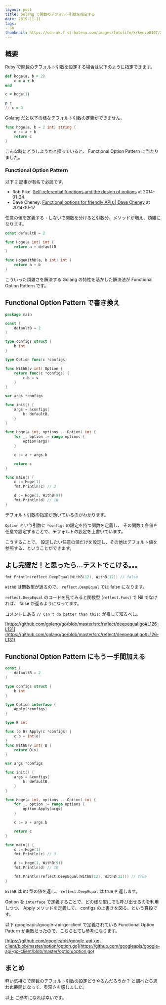 ```yaml
---
layout: post
title: Golang で関数のデフォルト引数を指定する
date: 2019-11-11
tags:
- Go
thumbnail: https://cdn-ak.f.st-hatena.com/images/fotolife/k/kenzo0107/20191105/20191105183003.jpg
---
```


## 概要

Ruby で関数のデフォルト引数を設定する場合は以下のように指定できます。

```ruby
def hoge(a, b = 2)
    c = a + b
end

c = hoge(1)

p c
// c = 3
```


Golang だと以下の様なデフォルト引数の定義ができません。

<!-- more -->

```go
func hoge(a, b = 2 int) string {
    c := a + b
    return c
}
```


こんな時にどうしようかと探っていると、 Functional Option Pattern に当たりました。

### Functional Option Pattern

以下 2 記事が有名で必読です。


* Rob Pike: [Self-referential functions and the design of options](https://commandcenter.blogspot.com/2014/01/self-referential-functions-and-design.html) at 2014-01-24
* Dave Cheney: [Functional options for friendly APIs | Dave Cheney](https://dave.cheney.net/2014/10/17/functional-options-for-friendly-apis) at 2014-10-17


任意の値を定義する・しないで関数を分けると引数分、メソッドが増え、煩雑になります。

```go
const defaultB = 2

func Hoge(a int) int {
    return a + defaultB
}

func HogeWithB(a, b int) int {
    return a + b
}
```


こういった煩雑さを解決する Golang の特性を活かした解決法が Functional Option Pattern です。

## Functional Option Pattern で書き換え

```go
package main

const (
    defaultB = 2
)

type configs struct {
    b int
}

type Option func(c *configs)

func WithB(v int) Option {
    return func(c *configs) {
        c.b = v
    }
}

var args *configs

func init() {
    args = &configs{
        b: defaultB,
    }
}

func Hoge(a int, options ...Option) int {
    for _, option := range options {
        option(args)
    }

    c := a + args.b

    return c
}

func main() {
    c := Hoge(1)
    fmt.Println(c) // 3

    d := Hoge(1, WithB(9))
    fmt.Println(d) // 10
}
```


デフォルト引数の指定が効いているのがわかります。

`Option` という引数に `*configs` の設定を持つ関数を定義し、 その関数で各値を任意で設定することで、デフォルトの設定を上書いています。

こうすることで、 設定したい任意の値だけを設定し、その他はデフォルト値を参照する、ということができます。

## よし完璧だ！と思ったら...テストでこける。。。

```go
fmt.Println(reflect.DeepEqual(WithB(12), WithB(12)) // false
```


`WithB` は関数型が返るので、 `reflect.DeepEqual` では false になります。

`reflect.DeepEqual` のコードを見てみると関数型 (`reflect.Func`) で Nil でなければ、 false が返るようになってます。

コメントにある `// Can't do better than this:` が推して知るべし。

[https://github.com/golang/go/blob/master/src/reflect/deepequal.go#L126-L131](https://github.com/golang/go/blob/master/src/reflect/deepequal.go#L126-L131)


## Functional Option Pattern にもう一手間加える

```go
const (
    defaultB = 2
)

type configs struct {
    b int
}

type Option interface {
    Apply(*configs)
}

type B int

func (o B) Apply(c *configs) {
    c.b = int(o)
}
func WithB(v int) B {
    return B(v)
}

var args *configs

func init() {
    args = &configs{
        b: defaultB,
    }
}

func Hoge(a int, options ...Option) int {
    for _, option := range options {
        option.Apply(args)
    }

    c := a + args.b

    return c
}

func main() {
    c := Hoge(1)
    fmt.Println(c) // 3

    d := Hoge(1, WithB(9))
    fmt.Println(d) // 10

    fmt.Println(reflect.DeepEqual(WithB(12), WithB(12))) // true
}
```


`WithB` は int 型の値を返し、 `reflect.DeepEqual` は true を返します。

Option を `interface` で定義することで、どの様な型にでも呼び出せるのを利用しつつ、
Apply メソッドを定義して、 configs の上書きを図る、という算段です。

以下 googleapis/google-api-go-client で定義されている Functional Option Pattern が素敵だったので、こちらとても参考になります。

[https://github.com/googleapis/google-api-go-client/blob/master/option/option.go](https://github.com/googleapis/google-api-go-client/blob/master/option/option.go)

## まとめ

軽い気持ちで関数のデフォルト引数の設定どうやるんだろうか？
と調べたら思わぬ展開になって、奥深さを感じました。

以上
ご参考になれば幸いです。
